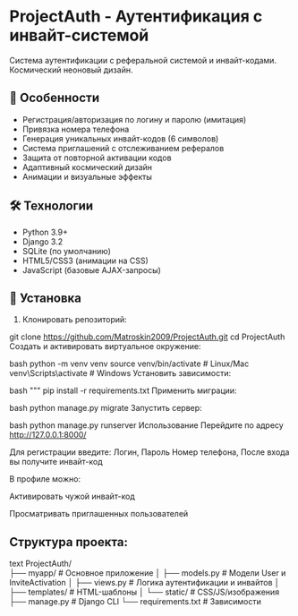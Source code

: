 # ProjectAuth - Аутентификация с инвайт-системой

Система аутентификации с реферальной системой и инвайт-кодами. Космический неоновый дизайн.

## 🌟 Особенности

- Регистрация/авторизация по логину и паролю (имитация)
- Привязка номера телефона
- Генерация уникальных инвайт-кодов (6 символов)
- Система приглашений с отслеживанием рефералов
- Защита от повторной активации кодов
- Адаптивный космический дизайн
- Анимации и визуальные эффекты

## 🛠 Технологии

- Python 3.9+
- Django 3.2
- SQLite (по умолчанию)
- HTML5/CSS3 (анимации на CSS)
- JavaScript (базовые AJAX-запросы)

## 🚀 Установка

1. Клонировать репозиторий:

git clone https://github.com/Matroskin2009/ProjectAuth.git
cd ProjectAuth
Создать и активировать виртуальное окружение:

bash
python -m venv venv
source venv/bin/activate  # Linux/Mac
venv\Scripts\activate     # Windows
Установить зависимости:

bash
"""
pip install -r requirements.txt
Применить миграции:

bash
python manage.py migrate
Запустить сервер:

bash
python manage.py runserver
Использование
Перейдите по адресу http://127.0.0.1:8000/

Для регистрации введите: Логин, Пароль Номер телефона, После входа вы получите инвайт-код

В профиле можно:

Активировать чужой инвайт-код

Просматривать приглашенных пользователей

## Структура проекта:
text
ProjectAuth/    
├── myapp/               # Основное приложение
│   ├── models.py        # Модели User и InviteActivation
│   ├── views.py         # Логика аутентификации и инвайтов
│   ├── templates/       # HTML-шаблоны
│   └── static/          # CSS/JS/изображения
├── manage.py            # Django CLI
└── requirements.txt     # Зависимости
